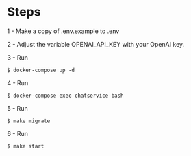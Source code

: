 # Steps

1 - Make a copy of .env.example to .env

2 - Adjust the variable OPENAI_API_KEY with your OpenAI key.

3 - Run
```
$ docker-compose up -d
```

4 - Run
```
$ docker-compose exec chatservice bash 
```

5 - Run
```
$ make migrate
```

6 - Run
```
$ make start
```